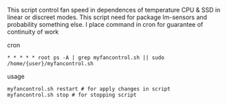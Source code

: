 This script control fan speed in dependences of temperature CPU & SSD in linear or discreet modes.
This script need for package lm-sensors and probability something else.
I place command in cron for guarantee of continuity of work

cron
```
* * * * * root ps -A | grep myfancontrol.sh || sudo /home/{user}/myfancontrol.sh
```

usage 
```
myfancontrol.sh restart # for apply changes in script
myfancontrol.sh stop # for stopping script
```
